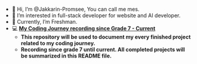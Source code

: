 - 👋 Hi, I’m @Jakkarin-Promsee, You can call me mes.
- 👀 I’m interested in full-stack developer for website and AI developer.
- 🌱 Currently, I’m Freshman.
- 💻 **[My Coding Journey recording since Grade 7 - Current](https://github.com/Jakkarin-Promsee/My-Coding-Journey/blob/main/README.md)**
  - **This repository will be used to document my every finished project related to my coding journey.**
  - **Recording since grade 7 until current. All completed projects will be summarized in this README file.**


<!---
- 👋 Hi, I’m @Jakkarin-Promsee
- 👀 I’m interested in ...
- 🌱 I’m currently learning ...
- 💞️ I’m looking to collaborate on ...
- 📫 How to reach me ...
- 😄 Pronouns: ...
- ⚡ Fun fact: ...
--->

<!---
Jakkarin-Promsee/Jakkarin-Promsee is a ✨ special ✨ repository because its `README.md` (this file) appears on your GitHub profile.
You can click the Preview link to take a look at your changes.
--->

